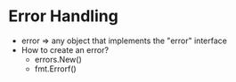 # Error Handling #

- error => any object that implements the "error" interface
- How to create an error?
    - errors.New()
    - fmt.Errorf()